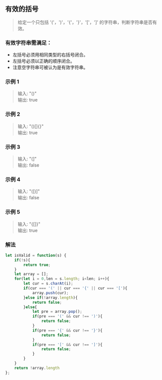 
## 有效的括号
> 给定一个只包括 '('，')'，'{'，'}'，'['，']' 的字符串，判断字符串是否有效。

### 有效字符串需满足：
+ 左括号必须用相同类型的右括号闭合。
+ 左括号必须以正确的顺序闭合。
+ 注意空字符串可被认为是有效字符串。

### 示例 1
> 输入: "()"      
> 输出: true      

### 示例 2
> 输入:  "()[]{}"      
> 输出: true      

### 示例 3
> 输入: "(]"      
> 输出: false      

### 示例 4
> 输入: "([)]"      
> 输出: false      

### 示例 5
> 输入: "{[]}"     
> 输出: true      


### 解法
```javascript 1.8
let isValid = function(s) {
    if(!s){
        return true;
    }
    let array = [];
    for(let i = 0,len = s.length; i<len; i++){
        let cur = s.charAt(i);
        if(cur === '(' || cur === '{' || cur === '['){
            array.push(cur);
        }else if(!array.length){
            return false;
        }else{
            let pre = array.pop();
            if(pre === '(' && cur !== ')'){
                return false;
            }
            if(pre === '{' && cur !== '}'){
                return false;
            }
            if(pre === '[' && cur !== ']'){
                return false;
            }
        }
    }
    return !array.length
};
```
